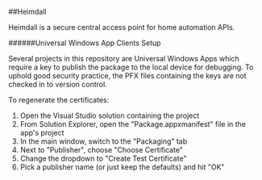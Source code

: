 ##Heimdall

Heimdall is a secure central access point for home automation APIs.




######Universal Windows App Clients Setup

Several projects in this repository are Universal Windows Apps which require a key to
publish the package to the local device for debugging. To uphold good security practice,
the PFX files containing the keys are not checked in to version control.

To regenerate the certificates:

1. Open the Visual Studio solution containing the project
2. From Solution Explorer, open the "Package.appxmanifest" file in the app's project
3. In the main window, switch to the "Packaging" tab
4. Next to "Publisher", choose "Choose Certificate"
6. Change the dropdown to "Create Test Certificate"
7. Pick a publisher name (or just keep the defaults) and hit "OK"

